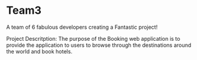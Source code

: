 # Team3
A team of 6 fabulous developers creating a Fantastic project!

Project Descritption:
The purpose of the Booking web application is to provide the application to users to browse through the destinations around the world and book hotels.

